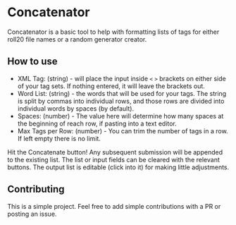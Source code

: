 # Concatenator

Concatenator is a basic tool to help with formatting lists of tags for either roll20 file names or a random generator creator.

## How to use

- XML Tag: (string) - will place the input inside `<` `>` brackets on either side of your tag sets.  If nothing entered, it will leave the brackets out.
- Word List: (string) - the words that will be used for your tags.  The string is split by commas into individual rows, and those rows are divided into individual words by spaces (by default).
- Spaces: (number) - The value here will determine how many spaces at the beginning of reach row, if pasting into a text editor.
- Max Tags per Row: (number) - You can trim the number of tags in a row.  If left empty there is no limit.

Hit the Concatenate button!  Any subsequent submission will be appended to the existing list.  The list or input fields can be cleared with the relevant buttons.  The output list is editable (click into it) for making little adjustments.

## Contributing

This is a simple project.  Feel free to add simple contributions with a PR or posting an issue.